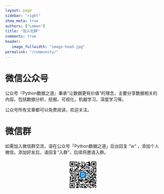```yaml
---
layout: page
sidebar: "right"
show_meta: true
authors: ["Lemon"]
title: "加入社群"
comments: true
header:
   image_fullwidth: "image-head.jpg"
permalink: "/community/"
---
```


# 微信公众号

公众号『Python数据之道』秉承“让数据更有价值”的理念，主要分享数据相关的内容，包括数据分析，挖掘，可视化，机器学习，深度学习等。

公众号所有文章都可以免费阅读，欢迎关注。

# 微信群

如需加入微信群交流，请在公众号「Python数据之道」后台回复 ”w“ ，添加个人微信，添加好友后，请回复“入群”，后续将邀请入群。

<div align="center">
    <img src="/images/qrcode.jpg" width="20%">
</div>
